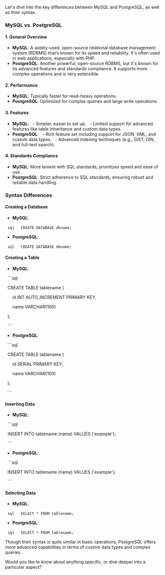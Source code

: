 Let's dive into the key differences between MySQL and PostgreSQL, as well as their syntax.

### MySQL vs. PostgreSQL

#### 1. **General Overview**
- **MySQL**: A widely-used, open-source relational database management system (RDBMS) that’s known for its speed and reliability. It's often used in web applications, especially with PHP.
- **PostgreSQL**: Another powerful, open-source RDBMS, but it's known for its advanced features and standards compliance. It supports more complex operations and is very extensible.

#### 2. **Performance**
- **MySQL**: Typically faster for read-heavy operations.
- **PostgreSQL**: Optimized for complex queries and large write operations.

#### 3. **Features**

- **MySQL**:
  - Simpler, easier to set up.
  - Limited support for advanced features like table inheritance and custom data types.
- **PostgreSQL**:
  - Rich feature set including support for JSON, XML, and custom data types.
  - Advanced indexing techniques (e.g., GiST, GIN, and full-text search).

#### 4. **Standards Compliance**
- **MySQL**: More lenient with SQL standards; prioritizes speed and ease of use.
- **PostgreSQL**: Strict adherence to SQL standards, ensuring robust and reliable data handling.

### Syntax Differences

#### Creating a Database

- **MySQL**:

  ```sql
  CREATE DATABASE dbname;
  ```

- **PostgreSQL**:

  ```sql
  CREATE DATABASE dbname;
  ```

#### Creating a Table

- **MySQL**:

  ```sql

  CREATE TABLE tablename (

      id INT AUTO_INCREMENT PRIMARY KEY,

      name VARCHAR(100)

  );

  ```

- **PostgreSQL**:

  ```sql

  CREATE TABLE tablename (

      id SERIAL PRIMARY KEY,

      name VARCHAR(100)

  );

  ```

#### Inserting Data

- **MySQL**:

  ```sql

  INSERT INTO tablename (name) VALUES ('example');

  ```

- **PostgreSQL**:

  ```sql

  INSERT INTO tablename (name) VALUES ('example');

  ```

#### Selecting Data

- **MySQL**:

  ```sql
  SELECT * FROM tablename;
  ```

- **PostgreSQL**:

  ```sql
  SELECT * FROM tablename;
  ```

Though their syntax is quite similar in basic operations, PostgreSQL offers more advanced capabilities in terms of custom data types and complex queries.

Would you like to know about anything specific, or dive deeper into a particular aspect?
